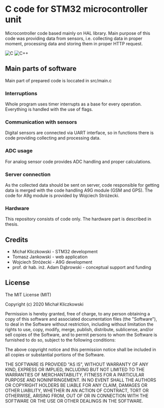 # C code for STM32 microcontroller unit
Microcontroller code based mainly on HAL library. Main purpose of this code was providing data from sensors, i.e. collecting data in proper moment, processing data and storing them in proper HTTP request.

<img alt="C" src="https://img.shields.io/badge/c%20-%2300599C.svg?&style=for-the-badge&logo=c&logoColor=white"/>
<img alt="C++" src="https://img.shields.io/badge/c++%20-%2300599C.svg?&style=for-the-badge&logo=c%2B%2B&ogoColor=white"/>

## Main parts of software
Main part of prepared code is loccated in src/main.c

### Interruptions
Whole program uses timer interrupts as a base for every operation. Everything is handled with the use of flags.

### Communication with sensors
Digital sensors are connected via UART interface, so in functions there is code providing collecting and processing data.

### ADC usage
For analog sensor code provides ADC handling and proper calculations.

### Server connection
As the collected data should be sent on server, code responsible for getting data is merged with the code handling A9G module (GSM and GPS). The code for A9g module is provided by Wojciech Stróżecki.

### Hardware
This repository consists of code only. The hardware part is described in thesis.

## Credits
* Michał Kliczkowski - STM32 development
* Tomasz Jankowski - web application
* Wojciech Stróżecki - A9G development
* prof. dr hab. inż. Adam Dąbrowski - conceptual support and funding

## License
 
The MIT License (MIT)

Copyright (c) 2020 Michał Kliczkowski

Permission is hereby granted, free of charge, to any person obtaining a copy of this software and associated documentation files (the "Software"), to deal in the Software without restriction, including without limitation the rights to use, copy, modify, merge, publish, distribute, sublicense, and/or sell copies of the Software, and to permit persons to whom the Software is furnished to do so, subject to the following conditions:

The above copyright notice and this permission notice shall be included in all copies or substantial portions of the Software.

THE SOFTWARE IS PROVIDED "AS IS", WITHOUT WARRANTY OF ANY KIND, EXPRESS OR IMPLIED, INCLUDING BUT NOT LIMITED TO THE WARRANTIES OF MERCHANTABILITY, FITNESS FOR A PARTICULAR PURPOSE AND NONINFRINGEMENT. IN NO EVENT SHALL THE AUTHORS OR COPYRIGHT HOLDERS BE LIABLE FOR ANY CLAIM, DAMAGES OR OTHER LIABILITY, WHETHER IN AN ACTION OF CONTRACT, TORT OR OTHERWISE, ARISING FROM, OUT OF OR IN CONNECTION WITH THE SOFTWARE OR THE USE OR OTHER DEALINGS IN THE SOFTWARE.
